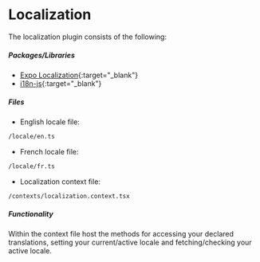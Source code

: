 # Localization

The localization plugin consists of the following:

##### Packages/Libraries
* [Expo Localization](https://docs.expo.dev/versions/latest/sdk/localization/){:target="_blank"}
* [i18n-js](https://www.npmjs.com/package/i18n-js){:target="_blank"}

##### Files
* English locale file:
```txt
/locale/en.ts
```

* French locale file:
```txt
/locale/fr.ts
```

* Localization context file:
```txt
/contexts/localization.context.tsx
```

##### Functionality

Within the context file host the methods for accessing your declared translations, setting your current/active locale and fetching/checking your active locale.
